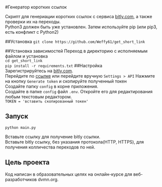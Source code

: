 #Генератор коротких ссылок

Скрипт для генериации коротких ссылок с сервиса [bitly.com](https://bitly.com), а также проверки их на переходы.  
Python3 должен быть уже установлен. Затем используйте pip (или pip3, есть конфликт с Python2)

##Установка
`git clone https://github.com/Weffy61/get_short_link`

##Установка зависимостей
Переход в директорию с исполняемым файлом и установка  
`cd get_short_link`  
`pip install -r requirements.txt`
##Настройка  
Зарегистрируйтесь на [bitly.com](https://bitly.com).  
Перейдите по [ссылке](https://app.bitly.com/settings/api/) или перейдите вручную `Settings > API`
Нажмите на кнопку `Generate token` и скопируйте полученный токен  
Создайте папку `config` в корне приложения.  
Создайте в папке `config` файл `.env`. Откройте его для редактирования любым текстовым редактором.  
`TOKEN = 'вставить скопированный токен'`  
## Запуск  

`python main.py`  

Вставьте ссылку для получение bitly ссылки.  
Вставьте bitly ссылку, без указания протокола(HTTP, HTTPS), для получения колличества переходов по ней.

## Цель проекта

Код написан в образовательных целях на онлайн-курсе для веб-разработчиков dvmn.org.